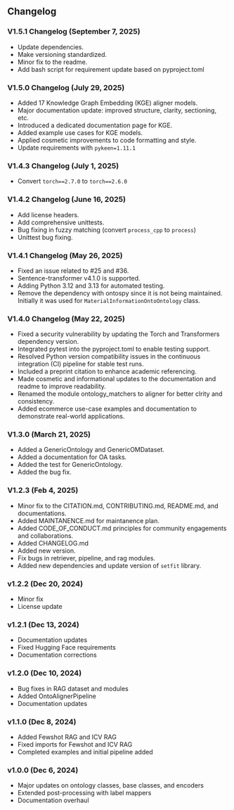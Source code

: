 ## Changelog

### V1.5.1 Changelog (September 7, 2025)
- Update dependencies.
- Make versioning standardized.
- Minor fix to the readme.
- Add bash script for requirement update based on pyproject.toml

### V1.5.0 Changelog (July 29, 2025)
- Added 17 Knowledge Graph Embedding (KGE) aligner models.
- Major documentation update: improved structure, clarity, sectioning, etc.
- Introduced a dedicated documentation page for KGE.
- Added example use cases for KGE models.
- Applied cosmetic improvements to code formatting and style.
- Update requirements with `pykeen=1.11.1`

### V1.4.3 Changelog (July 1, 2025)
- Convert `torch==2.7.0` to `torch==2.6.0`

### V1.4.2 Changelog (June 16, 2025)
- Add license headers.
- Add comprehensive unittests.
- Bug fixing in fuzzy matching (convert `process_cpp` to `process`)
- Unittest bug fixing.

### V1.4.1 Changelog (May 26, 2025)
- Fixed an issue related to #25 and #36.
- Sentence-transformer v4.1.0 is supported.
- Adding Python 3.12 and 3.13 for automated testing.
- Remove the dependency with ontospy since it is not being maintained. Initially it was used for `MaterialInformationOntoOntology` class.

### V1.4.0 Changelog (May 22, 2025)
- Fixed a security vulnerability by updating the Torch and Transformers dependency version.
- Integrated pytest into the pyproject.toml to enable testing support.
- Resolved Python version compatibility issues in the continuous integration (CI) pipeline for stable test runs.
- Included a preprint citation to enhance academic referencing.
- Made cosmetic and informational updates to the documentation and readme to improve readability.
- Renamed the module ontology_matchers to aligner for better clrity and consistency.
- Added ecommerce use-case examples and documentation to demonstrate real-world applications.

### V1.3.0 (March 21, 2025)
- Added a GenericOntology and GenericOMDataset.
- Added a documentation for OA tasks.
- Added the test for GenericOntology.
- Added the bug fix.


### V1.2.3 (Feb 4, 2025)
- Minor fix to the CITATION.md, CONTRIBUTING.md, README.md, and documentations.
- Added MAINTANENCE.md for maintanence plan.
- Added CODE_OF_CONDUCT.md principles for community engagements and collaborations.
- Added CHANGELOG.md
- Added new version.
- Fix bugs in retriever, pipeline, and rag modules.
- Added new dependencies and update version of `setfit` library.

### v1.2.2 (Dec 20, 2024)
- Minor fix
- License update

### v1.2.1 (Dec 13, 2024)
- Documentation updates
- Fixed Hugging Face requirements
- Documentation corrections

### v1.2.0 (Dec 10, 2024)
- Bug fixes in RAG dataset and modules
- Added OntoAlignerPipeline
- Documentation updates

### v1.1.0 (Dec 8, 2024)
- Added Fewshot RAG and ICV RAG
- Fixed imports for Fewshot and ICV RAG
- Completed examples and initial pipeline added

### v1.0.0 (Dec 6, 2024)
- Major updates on ontology classes, base classes, and encoders
- Extended post-processing with label mappers
- Documentation overhaul
